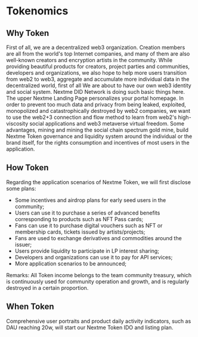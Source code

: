 # Tokenomics

## Why Token
<p>First of all, we are a decentralized web3 organization. Creation members are all from the world's top Internet companies, and many of them are also well-known creators and encryption artists in the community. While providing beautiful products for creators, project parties and communities, developers and organizations, we also hope to help more users transition from web2 to web3, aggregate and accumulate more individual data in the decentralized world, first of all We are about to have our own web3 identity and social system. Nextme DID Network is doing such basic things here. The upper Nextme Landing Page personalizes your portal homepage. In order to prevent too much data and privacy from being leaked, exploited, monopolized and catastrophically destroyed by web2 companies, we want to use the web2+3 connection and flow method to learn from web2's high-viscosity social applications and web3 metaverse virtual freedom. Some advantages, mining and mining the social chain spectrum gold mine, build Nextme Token governance and liquidity system around the individual or the brand itself, for the rights consumption and incentives of most users in the application.</p>

## How Token
<p>Regarding the application scenarios of Nextme Token, we will first disclose some plans:</p>

- Some incentives and airdrop plans for early seed users in the community;
- Users can use it to purchase a series of advanced benefits corresponding to products such as NFT Pass cards;
- Fans can use it to purchase digital vouchers such as NFT or membership cards, tickets issued by artists/projects;
- Fans are used to exchange derivatives and commodities around the issuer;
- Users provide liquidity to participate in LP interest sharing;
- Developers and organizations can use it to pay for API services;
- More application scenarios to be announced;

<p>Remarks: All Token income belongs to the team community treasury, which is continuously used for community operation and growth, and is regularly destroyed in a certain proportion.</p>

## When Token
<p>Comprehensive user portraits and product daily activity indicators, such as DAU reaching 20w, will start our Nextme Token IDO and listing plan.</p>